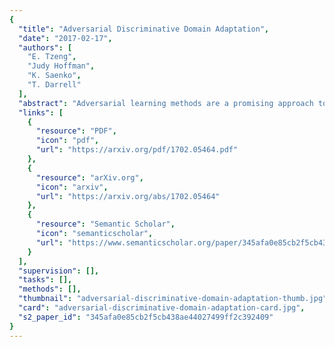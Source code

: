 ```yaml
---
{
  "title": "Adversarial Discriminative Domain Adaptation",
  "date": "2017-02-17",
  "authors": [
    "E. Tzeng",
    "Judy Hoffman",
    "K. Saenko",
    "T. Darrell"
  ],
  "abstract": "Adversarial learning methods are a promising approach to training robust deep networks, and can generate complex samples across diverse domains. They can also improve recognition despite the presence of domain shift or dataset bias: recent adversarial approaches to unsupervised domain adaptation reduce the difference between the training and test domain distributions and thus improve generalization performance. However, while generative adversarial networks (GANs) show compelling visualizations, they are not optimal on discriminative tasks and can be limited to smaller shifts. On the other hand, discriminative approaches can handle larger domain shifts, but impose tied weights on the model and do not exploit a GAN-based loss. In this work, we first outline a novel generalized framework for adversarial adaptation, which subsumes recent state-of-the-art approaches as special cases, and use this generalized view to better relate prior approaches. We then propose a previously unexplored instance of our general framework which combines discriminative modeling, untied weight sharing, and a GAN loss, which we call Adversarial Discriminative Domain Adaptation (ADDA). We show that ADDA is more effective yet considerably simpler than competing domain-adversarial methods, and demonstrate the promise of our approach by exceeding state-of-the-art unsupervised adaptation results on standard domain adaptation tasks as well as a difficult cross-modality object classification task.",
  "links": [
    {
      "resource": "PDF",
      "icon": "pdf",
      "url": "https://arxiv.org/pdf/1702.05464.pdf"
    },
    {
      "resource": "arXiv.org",
      "icon": "arxiv",
      "url": "https://arxiv.org/abs/1702.05464"
    },
    {
      "resource": "Semantic Scholar",
      "icon": "semanticscholar",
      "url": "https://www.semanticscholar.org/paper/345afa0e85cb2f5cb438ae44027499ff2c392409"
    }
  ],
  "supervision": [],
  "tasks": [],
  "methods": [],
  "thumbnail": "adversarial-discriminative-domain-adaptation-thumb.jpg",
  "card": "adversarial-discriminative-domain-adaptation-card.jpg",
  "s2_paper_id": "345afa0e85cb2f5cb438ae44027499ff2c392409"
}
---
```


